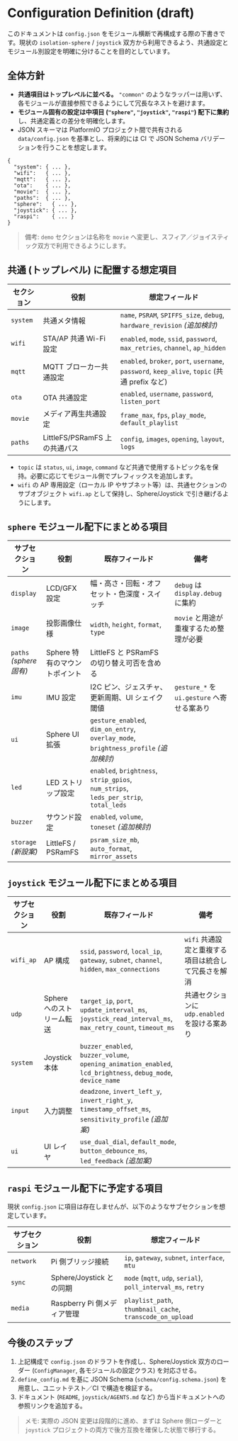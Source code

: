 # Configuration Definition (draft)

このドキュメントは `config.json` をモジュール横断で再構成する際の下書きです。現状の `isolation-sphere` / `joystick` 双方から利用できるよう、共通設定とモジュール別設定を明確に分けることを目的としています。

## 全体方針

- **共通項目はトップレベルに並べる。** `"common"` のようなラッパーは用いず、各モジュールが直接参照できるようにして冗長なネストを避けます。
- **モジュール固有の設定は中項目 (`"sphere"`, `"joystick"`, `"raspi"`) 配下に集約** し、共通定義との差分を明確化します。
- JSON スキーマは PlatformIO プロジェクト間で共有される `data/config.json` を基準とし、将来的には CI で JSON Schema バリデーションを行うことを想定します。

```
{
  "system": { ... },
  "wifi":   { ... },
  "mqtt":   { ... },
  "ota":    { ... },
  "movie":  { ... },
  "paths":  { ... },
  "sphere":   { ... },
  "joystick": { ... },
  "raspi":    { ... }
}
```

> 備考: `demo` セクションは名称を `movie` へ変更し、スフィア／ジョイスティック双方で利用できるようにします。

## 共通 (トップレベル) に配置する想定項目

| セクション | 役割 | 想定フィールド |
|-------------|------|----------------|
| `system` | 共通メタ情報 | `name`, `PSRAM`, `SPIFFS_size`, `debug`, `hardware_revision` *(追加検討)* |
| `wifi` | STA/AP 共通 Wi-Fi 設定 | `enabled`, `mode`, `ssid`, `password`, `max_retries`, `channel`, `ap_hidden` |
| `mqtt` | MQTT ブローカー共通設定 | `enabled`, `broker`, `port`, `username`, `password`, `keep_alive`, `topic` (共通 prefix など) |
| `ota` | OTA 共通設定 | `enabled`, `username`, `password`, `listen_port` |
| `movie` | メディア再生共通設定 | `frame_max`, `fps`, `play_mode`, `default_playlist` |
| `paths` | LittleFS/PSRamFS 上の共通パス | `config`, `images`, `opening`, `layout`, `logs` |

- `topic` は `status`, `ui`, `image`, `command` など共通で使用するトピック名を保持。必要に応じてモジュール側でプレフィックスを追加します。
- `wifi` の AP 専用設定（ローカル IP やサブネット等）は、共通セクションのサブオブジェクト `wifi.ap` として保持し、Sphere/Joystick で引き継げるようにします。

## `sphere` モジュール配下にまとめる項目

| サブセクション | 役割 | 既存フィールド | 備考 |
|-----------------|------|----------------|------|
| `display` | LCD/GFX 設定 | 幅・高さ・回転・オフセット・色深度・スイッチ | `debug` は `display.debug` に集約 |
| `image`   | 投影画像仕様 | `width`, `height`, `format`, `type` | `movie` と用途が重複するため整理が必要 |
| `paths` *(sphere固有)* | Sphere 特有のマウントポイント | LittleFS と PSRamFS の切り替え可否を含める |
| `imu`     | IMU 設定 | I2C ピン、ジェスチャ、更新周期、UI シェイク閾値 | `gesture_*` を `ui.gesture` へ寄せる案あり |
| `ui`      | Sphere UI 拡張 | `gesture_enabled`, `dim_on_entry`, `overlay_mode`, `brightness_profile` *(追加検討)* |
| `led`     | LED ストリップ設定 | `enabled`, `brightness`, `strip_gpios`, `num_strips`, `leds_per_strip`, `total_leds` | |
| `buzzer`  | サウンド設定 | `enabled`, `volume`, `toneset` *(追加検討)* |
| `storage` *(新設案)* | LittleFS / PSRamFS | `psram_size_mb`, `auto_format`, `mirror_assets` |

## `joystick` モジュール配下にまとめる項目

| サブセクション | 役割 | 既存フィールド | 備考 |
|-----------------|------|----------------|------|
| `wifi_ap` | AP 構成 | `ssid`, `password`, `local_ip`, `gateway`, `subnet`, `channel`, `hidden`, `max_connections` | `wifi` 共通設定と重複する項目は統合して冗長さを解消 |
| `udp` | Sphere へのストリーム転送 | `target_ip`, `port`, `update_interval_ms`, `joystick_read_interval_ms`, `max_retry_count`, `timeout_ms` | 共通セクションに `udp.enabled` を設ける案あり |
| `system` | Joystick 本体 | `buzzer_enabled`, `buzzer_volume`, `opening_animation_enabled`, `lcd_brightness`, `debug_mode`, `device_name` |
| `input` | 入力調整 | `deadzone`, `invert_left_y`, `invert_right_y`, `timestamp_offset_ms`, `sensitivity_profile` *(追加案)* |
| `ui` | UI レイヤ | `use_dual_dial`, `default_mode`, `button_debounce_ms`, `led_feedback` *(追加案)* |

## `raspi` モジュール配下に予定する項目

現状 `config.json` に項目は存在しませんが、以下のようなサブセクションを想定しています。

| サブセクション | 役割 | 想定フィールド |
|-----------------|------|----------------|
| `network` | Pi 側ブリッジ接続 | `ip`, `gateway`, `subnet`, `interface`, `mtu` |
| `sync` | Sphere/Joystick との同期 | `mode` (`mqtt`, `udp`, `serial`), `poll_interval_ms`, `retry` |
| `media` | Raspberry Pi 側メディア管理 | `playlist_path`, `thumbnail_cache`, `transcode_on_upload` |

## 今後のステップ

1. 上記構成で `config.json` のドラフトを作成し、Sphere/Joystick 双方のローダー (`ConfigManager`, 各モジュールの設定クラス) を対応させる。
2. `define_config.md` を基に JSON Schema (`schema/config.schema.json`) を用意し、ユニットテスト／CI で構造を検証する。
3. ドキュメント (`README`, `joystick/AGENTS.md` など) から当ドキュメントへの参照リンクを追加する。

> メモ: 実際の JSON 変更は段階的に進め、まずは Sphere 側ローダーと `joystick` プロジェクトの両方で後方互換を確保した状態で移行する。
